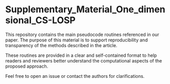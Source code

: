 # Supplementary_Material_One_dimensional_CS-LOSP


This repository contains the main pseudocode routines referenced in our paper. The purpose of this material is to support reproducibility and transparency of the methods described in the article.

These routines are provided in a clear and self-contained format to help readers and reviewers better understand the computational aspects of the proposed approach.

Feel free to open an issue or contact the authors for clarifications.
